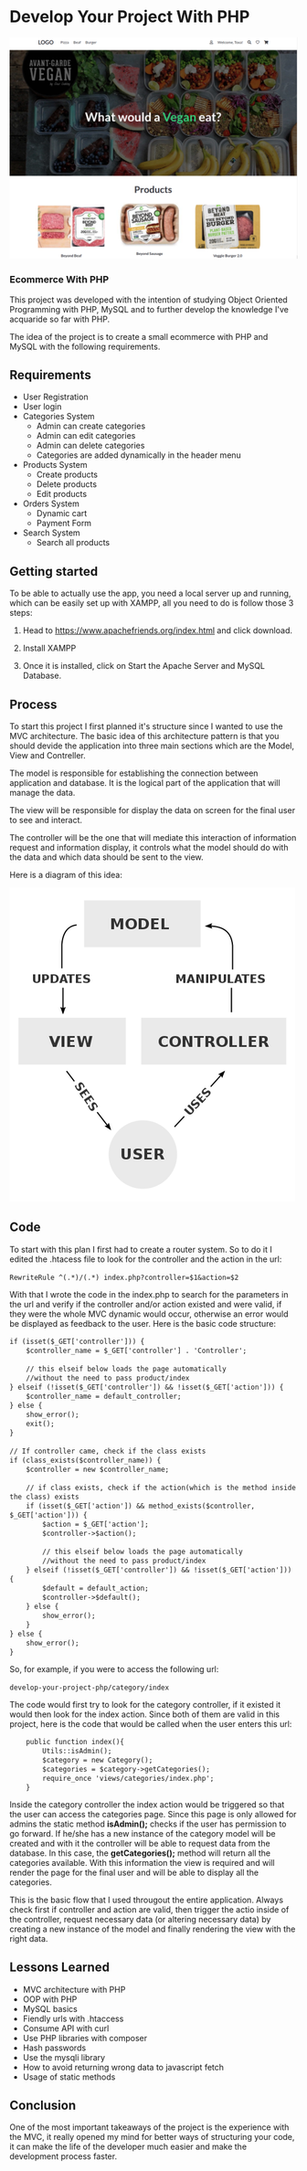 # Develop Your Project With PHP  
  
![homepage](./assets/home.png)

### Ecommerce With PHP  

This project was developed with the intention of studying Object Oriented Programming with PHP, MySQL and to further develop the knowledge I've acquaride so far with PHP.  

The idea of the project is to create a small ecommerce with PHP and MySQL with the following requirements.  
  
## Requirements

- User Registration
- User login
- Categories System
    - Admin can create categories
    - Admin can edit categories
    - Admin can delete categories
    - Categories are added dynamically in the header menu
- Products System
  - Create products
  - Delete products
  - Edit products
- Orders System
  - Dynamic cart
  - Payment Form
- Search System
  - Search all products

## Getting started  
 
To be able to actually use the app, you need a local server up and running, which can be easily set up with XAMPP, all you need to do is follow those 3 steps:
   
  
1) Head to https://www.apachefriends.org/index.html and click download. 

2) Install XAMPP
  
3) Once it is installed, click on Start the Apache Server and MySQL Database.

 
## Process

To start this project I first planned it's structure since I wanted to use the MVC architecture. The basic idea of this architecture pattern is that you should devide the application into three main sections which are the Model, View and Contreller.  
  
The model is responsible for establishing the connection between application and database. It is the logical part of the application that will manage the data.  
  
The view will be responsible for display the data on screen for the final user to see and interact.  
  
The controller will be the one that will mediate this interaction of information request and information display, it controls what the model should do with the data and which data should be sent to the view.  
  
Here is a diagram of this idea: 

![MVC Architecture Draw](./assets/MVC.png)  
  
## Code  
  
To start with this plan I first had to create a router system. So to do it I edited the .htacess file to look for the controller and the action in the url:

```RewriteRule ^(.*)/(.*) index.php?controller=$1&action=$2```

With that I wrote the code in the index.php to search for the parameters in the url and verify if the controller and/or action existed and were valid, if they were the whole MVC dynamic would occur, otherwise an error would be displayed as feedback to the user. Here is the basic code structure:

```// Check if controller is coming in the URL
if (isset($_GET['controller'])) {
    $controller_name = $_GET['controller'] . 'Controller';

    // this elseif below loads the page automatically 
    //without the need to pass product/index
} elseif (!isset($_GET['controller']) && !isset($_GET['action'])) {
    $controller_name = default_controller;
} else {
    show_error();
    exit();
}

// If controller came, check if the class exists
if (class_exists($controller_name)) {
    $controller = new $controller_name;

    // if class exists, check if the action(which is the method inside the class) exists
    if (isset($_GET['action']) && method_exists($controller, $_GET['action'])) {
        $action = $_GET['action'];
        $controller->$action();

        // this elseif below loads the page automatically 
        //without the need to pass product/index
    } elseif (!isset($_GET['controller']) && !isset($_GET['action'])) {
        $default = default_action;
        $controller->$default();
    } else {
        show_error();
    }
} else {
    show_error();
}
```

So, for example, if you were to access the following url:  

```develop-your-project-php/category/index```  
  
The code would first try to look for the category controller, if it existed it would then look for the index action. Since both of them are valid in this project, here is the code that would be called when the user enters this url:  

```class categoryController{
    public function index(){
        Utils::isAdmin();
        $category = new Category();
        $categories = $category->getCategories();
        require_once 'views/categories/index.php';
    }
```
Inside the category controller the index action would be triggered so that the user can access the categories page. Since this page is only allowed for admins the static method **isAdmin();**  checks if the user has permission to go forward. If he/she has a new instance of the category model will be created and with it the controller will be able to request data from the database. In this case, the **getCategories();** method will return all the categories available. With this information the view is required and will render the page for the final user and will be able to display all the categories.  
  
This is the basic flow that I used througout the entire application. Always check first if controller and action are valid, then trigger the actio inside of the controller, request necessary data (or altering necessary data) by creating a new instance of the model and finally rendering the view with the right data. 

## Lessons Learned  

- MVC architecture with PHP
- OOP with PHP
- MySQL basics
- Fiendly urls with .htaccess
- Consume API with curl
- Use PHP libraries with composer
- Hash passwords
- Use the mysqli library
- How to avoid returning wrong data to javascript fetch
- Usage of static methods 
  
## Conclusion  
  
One of the most important takeaways of the project is the experience with the MVC, it really opened my mind for better ways of structuring your code, it can make the life of the developer much easier and make the development process faster.